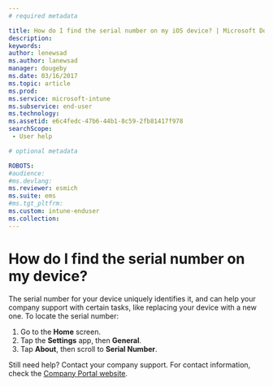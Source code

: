 ```yaml
---
# required metadata

title: How do I find the serial number on my iOS device? | Microsoft Docs
description:
keywords:
author: lenewsad
ms.author: lanewsad
manager: dougeby
ms.date: 03/16/2017
ms.topic: article
ms.prod:
ms.service: microsoft-intune
ms.subservice: end-user
ms.technology:
ms.assetid: e6c4fedc-47b6-44b1-8c59-2fb81417f978
searchScope:
 - User help

# optional metadata

ROBOTS:  
#audience:
#ms.devlang:
ms.reviewer: esmich
ms.suite: ems
#ms.tgt_pltfrm:
ms.custom: intune-enduser
ms.collection: 
---
```


# How do I find the serial number on my device?

The serial number for your device uniquely identifies it, and can help your company support with certain tasks, like replacing your device with a new one. To locate the serial number:

1. Go to the __Home__ screen.
2. Tap the __Settings__ app, then __General__.
3. Tap __About__, then scroll to __Serial Number__.

Still need help? Contact your company support. For contact information, check the [Company Portal website](https://go.microsoft.com/fwlink/?linkid=2010980).
